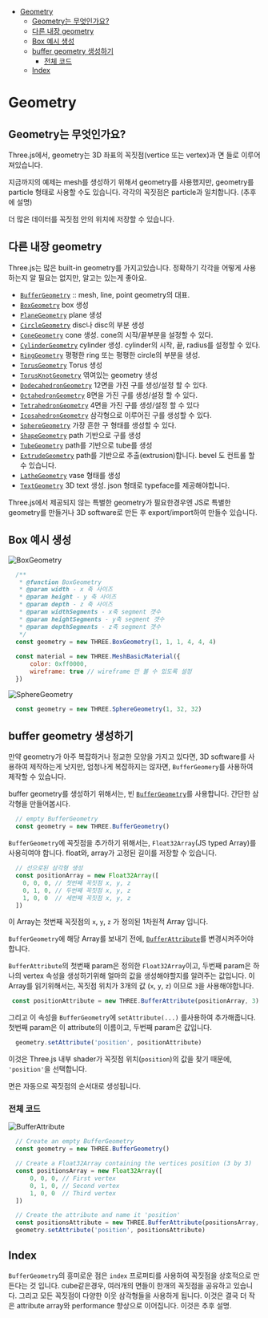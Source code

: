 - [Geometry](#geometry)
  - [Geometry는 무엇인가요?](#geometry는-무엇인가요)
  - [다른 내장 geometry](#다른-내장-geometry)
  - [Box 예시 생성](#box-예시-생성)
  - [buffer geometry 생성하기](#buffer-geometry-생성하기)
    - [전체 코드](#전체-코드)
  - [Index](#index)

# Geometry

## Geometry는 무엇인가요?
Three.js에서, geometry는 3D 좌표의 꼭짓점(vertice 또는 vertex)과 면 들로 이루어져있습니다.

지금까지의 예제는 mesh를 생성하기 위해서 geometry를 사용했지만, geometry를 particle 형태로 사용할 수도 있습니다. 각각의 꼭짓점은 particle과 일치합니다. (추후에 설명)

더 많은 데이터를 꼭짓점 안의 위치에 저장할 수 있습니다.

## 다른 내장 geometry

Three.js는 많은 built-in geometry를 가지고있습니다. 정확하기 각각을 어떻게 사용하는지 알 필요는 없지만, 알고는 있는게 좋아요.

* [`BufferGeometry`](https://threejs.org/docs/#api/en/core/BufferGeometry) :: mesh, line, point geometry의 대표. 
* [`BoxGeometry`](https://threejs.org/docs/#api/en/geometries/BoxGeometry) box 생성
* [`PlaneGeometry`](https://threejs.org/docs/#api/en/geometries/PlaneGeometry) plane 생성
* [`CircleGeometry`](https://threejs.org/docs/#api/en/geometries/CircleGeometry) disc나 disc의 부분 생성
* [`ConeGeometry`](https://threejs.org/docs/#api/en/geometries/ConeGeometry) cone 생성. cone의 시작/끝부분을 설정할 수 있다.
* [`CylinderGeometry`](https://threejs.org/docs/#api/en/geometries/CylinderGeometry) cylinder 생성. cylinder의 시작, 끝, radius를 설정할 수 있다.
* [`RingGeometry`](https://threejs.org/docs/#api/en/geometries/RingGeometry) 평평한 ring 또는 평평한 circle의 부분을 생성.
* [`TorusGeometry`](https://threejs.org/docs/#api/en/geometries/TorusGeometry) Torus 생성
* [`TorusKnotGeometry`](https://threejs.org/docs/#api/en/geometries/TorusKnotGeometry) 엮여있는 geometry 생성
* [`DodecahedronGeometry`](https://threejs.org/docs/#api/en/geometries/DodecahedronGeometry) 12면을 가진 구를 생성/설정 할 수 있다.
* [`OctahedronGeometry`](https://threejs.org/docs/#api/en/geometries/OctahedronGeometry) 8면을 가진 구를 생성/설정 할 수 있다.
* [`TetrahedronGeometry`](https://threejs.org/docs/#api/en/geometries/TetrahedronGeometry) 4면을 가진 구를 생성/설정 할 수 있다
* [`IcosahedronGeometry`](https://threejs.org/docs/#api/en/geometries/IcosahedronGeometry) 삼각형으로 이루어진 구를 생성할 수 있다.
* [`SphereGeometry`](https://threejs.org/docs/#api/en/geometries/SphereGeometry) 가장 흔한 구 형태를 생성할 수 있다. 
* [`ShapeGeometry`](https://threejs.org/docs/#api/en/geometries/SphereGeometry) path 기반으로 구를 생성
* [`TubeGeometry`](https://threejs.org/docs/#api/en/geometries/TubeGeometry) path를 기반으로 tube를 생성
* [`ExtrudeGeometry`](https://threejs.org/docs/#api/en/geometries/ExtrudeGeometry) path를 기반으로 추출(extrusion)합니다. bevel 도 컨트롤 할 수 있습니다.
* [`LatheGeometry`](https://threejs.org/docs/#api/en/geometries/LatheGeometry) vase 형태를 생성
* [`TextGeometry`](https://threejs.org/docs/#api/en/geometries/TextGeometry) 3D text 생성. json 형태로 typeface를 제공해야합니다.

Three.js에서 제공되지 않는 특별한 geometry가 필요한경우엔 JS로 특별한 geometry를 만들거나 3D software로 만든 후 export/import하여 만들수 있습니다.

## Box 예시 생성


![BoxGeometry](https://threejs-journey.xyz/assets/lessons/09/step-01.png)
``` js
  /**
   * @function BoxGeometry
   * @param width - x 축 사이즈
   * @param height - y 축 사이즈
   * @param depth - z 축 사이즈
   * @param widthSegments - x축 segment 갯수
   * @param heightSegments - y축 segment 갯수
   * @param depthSegments - z축 segment 갯수
   */
  const geometry = new THREE.BoxGeometry(1, 1, 1, 4, 4, 4)
  
  const material = new THREE.MeshBasicMaterial({
      color: 0xff0000,
      wireframe: true // wireframe 만 볼 수 있도록 설정
  })
```

![SphereGeometry](https://threejs-journey.xyz/assets/lessons/09/step-02.png)
``` js
  const geometry = new THREE.SphereGeometry(1, 32, 32)
```

## buffer geometry 생성하기

만약 geometry가 아주 복잡하거나 정교한 모양을 가지고 있다면, 3D software를 사용하여 제작하는게 낫지만,
엄청나게 복잡하지는 않자면, `BufferGeomery`를 사용하여 제작할 수 있습니다.


buffer geometry를 생성하기 위해서는, 빈 [`BufferGeometry`](https://threejs.org/docs/#api/en/core/BufferGeometry)를 사용합니다. 간단한 삼각형을 만들어봅시다.

``` js
  // empty BufferGeometry
  const geometry = new THREE.BufferGeometry()
```
`BufferGeometry`에 꼭짓점을 추가하기 위해서는, `Float32Array`(JS typed Array)를 사용히여야 합니다.  float와, array가 고정된 길이를 저장할 수 있습니다.

``` js
  // 선으로된 삼각형 생성
  const positionArray = new Float32Array([
    0, 0, 0, // 첫번째 꼭짓점 x, y, z
    0, 1, 0, // 두번째 꼭짓점 x, y, z
    1, 0, 0  // 세번째 꼭짓점 x, y, z
  ])
```
이 Array는 첫번째 꼭짓점의 `x`, `y`, `z` 가 정의된 1차원적 Array 입니다.

`BufferGeometry`에 해당 Array를 보내기 전에, [`BufferAttribute`](https://threejs.org/docs/#api/en/core/BufferAttribute)를 변경시켜주어야 합니다.

`BufferAttribute`의 첫번째 param은 정의한 `Float32Array`이고, 두번째 param은 하나의 vertex 속성을 생성하기위해 얼마의 값을 생성해야할지를 알려주는 값입니다. 이 Array를 읽기위해서는, 꼭짓점 위치가  3개의 값 (`x`, `y`, `z`) 이므로 `3`을 사용해야합니다.

``` js
 const positionAttribute = new THREE.BufferAttribute(positionArray, 3)
```

그리고 이 속성을 `BufferGeometry`에 `setAttribute(...)` 를사용하여 추가해줍니다. 첫번째 param은 이 attribute의 이름이고, 두번째 param은 값입니다.

``` js
  geometry.setAttribute('position', positionAttribute)
```
이것은 Three.js 내부 shader가 꼭짓점 위치(`position`)의 값을 찾기 때문에, `'position'`을 선택합니다.

면은 자동으로 꼭짓점의 순서대로 생성됩니다.

### 전체 코드

![BufferAttribute](https://threejs-journey.xyz/assets/lessons/09/step-06.png)
``` js
  // Create an empty BufferGeometry
  const geometry = new THREE.BufferGeometry()

  // Create a Float32Array containing the vertices position (3 by 3)
  const positionsArray = new Float32Array([
      0, 0, 0, // First vertex
      0, 1, 0, // Second vertex
      1, 0, 0  // Third vertex
  ])

  // Create the attribute and name it 'position'
  const positionsAttribute = new THREE.BufferAttribute(positionsArray, 3)
  geometry.setAttribute('position', positionsAttribute)
```

## Index

`BufferGeometry`의 흥미로운 점은 `index` 프로퍼티를 사용하여 꼭짓점을 상호적으로 만든다는 것 입니다. cube같은경우, 여러개의 면들이 한개의 꼭짓점을 공유하고 있습니다. 그리고 모든 꼭짓점이 다양한 이웃 삼각형들을 사용하게 됩니다. 이것은 결국 더 작은 attribute array와 performance 향상으로 이어집니다. 이것은 추후 설명.
